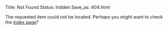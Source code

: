 Title: Not Found
Status: hidden
Save_as: 404.html

The requested item could not be located. Perhaps you might want to check
the [index page](../index.html)?
